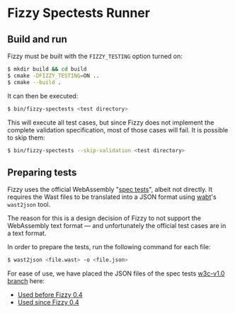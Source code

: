 # Fizzy Spectests Runner

## Build and run

Fizzy must be built with the `FIZZY_TESTING` option turned on:
```sh
$ mkdir build && cd build
$ cmake -DFIZZY_TESTING=ON ..
$ cmake --build .
```

It can then be executed:
```sh
$ bin/fizzy-spectests <test directory>
```

This will execute all test cases, but since Fizzy does not implement the complete validation specification, most of
those cases will fail. It is possible to skip them:
```sh
$ bin/fizzy-spectests --skip-validation <test directory>
```

## Preparing tests

Fizzy uses the official WebAssembly "[spec tests]", albeit not directly.
It requires the Wast files to be translated into a JSON format using [wabt]'s `wast2json` tool.

The reason for this is a design decision of Fizzy to not support the WebAssembly text format –– and unfortunately
the official test cases are in a text format.

In order to prepare the tests, run the following command for each file:
```sh
$ wast2json <file.wast> -o <file.json>
```

For ease of use, we have placed the JSON files of the spec tests [w3c-v1.0 branch] here:
- [Used before Fizzy 0.4](https://github.com/wasmx/wasm-spec/tree/w3c-1.0-jsontests-20200313/test/core/json)
- [Used since Fizzy 0.4](https://github.com/wasmx/wasm-spec/tree/w3c-1.0-jsontests-20200813/test/core/json)

[spec tests]: https://github.com/WebAssembly/spec/tree/master/test/core
[w3c-v1.0 branch]: https://github.com/WebAssembly/spec/tree/w3c-1.0/test/core
[wabt]: https://github.com/WebAssembly/wabt
